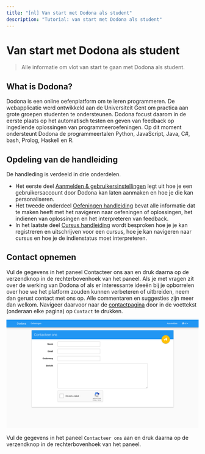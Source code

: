 ```yaml
---
title: "[nl] Van start met Dodona als student"
description: "Tutorial: van start met Dodona als student"
---
```


# Van start met Dodona als student
> Alle informatie om vlot van start te gaan met Dodona als student.

## What is Dodona?

Dodona is een online oefenplatform om te leren programmeren. De webapplicatie werd ontwikkeld aan de Universiteit Gent om practica aan grote groepen studenten te ondersteunen. Dodona focust daarom in de eerste plaats op het automatisch testen en geven van feedback op ingediende oplossingen van programmeeroefeningen. Op dit moment ondersteunt Dodona de programmeertalen Python, JavaScript, Java, C#, bash, Prolog, Haskell en R.

## Opdeling van de handleiding

De handleding is verdeeld in drie onderdelen.

* Het eerste deel [Aanmelden & gebruikersinstellingen](./login-and-settings/) legt uit hoe je een gebruikersaccount door Dodona kan laten aanmaken en hoe je die kan personaliseren.
* Het tweede onderdeel [Oefeningen handleiding](./exercises/) bevat alle informatie dat te maken heeft met het navigeren naar oefeningen of oplossingen, het indienen van oplossingen en het interpreteren van feedback.
* In het laatste deel [Cursus handleiding](./courses/) wordt besproken hoe je je kan registreren en uitschrijven voor een cursus, hoe je kan navigeren naar cursus en hoe je de indienstatus moet interpreteren.

## Contact opnemen

Vul de gegevens in het paneel <span class="guilabel">Contacteer ons</span> aan en druk daarna op de verzendknop in de rechterbovenhoek van het paneel.
Als je met vragen zit over de werking van Dodona of als er interessante ideeën bij je opborrelen over hoe we het platform zouden kunnen verbeteren of uitbreiden, neem dan gerust contact met ons op. Alle commentaren en suggesties zijn meer dan welkom. Navigeer daarvoor naar de [contactpagina](https://dodona.ugent.be/nl/contact/) door in de voettekst (onderaan elke pagina) op `Contact` te drukken.

![image](./contact.nl.png)

Vul de gegevens in het paneel `Contacteer ons` aan en druk daarna op de verzendknop in de rechterbovenhoek van het paneel.




<!-- ---
    title: Starting with Dodona as a student
    description: "Tutorial: starting with Dodona as a student"
    ---

    # Dodona for students

    As a student, you can [register]() for one or more courses. Every course has [exercises]() that are grouped in [series](). For each [exercise]() an arbitrary amount of [solutions]() can be [submitted](). These submissions will automatically be judged and annotated with [feedback](). All the actions mentioned require you to have an [account]() and that you are [logged in]() on Dodona.

    ## Get in touch

    If you have any questions about the way Dodona works or any interesting ideas that you want to share about the extension or enhancement of the platform, don't hesitate to contact us. Any comments and/or suggestions are more than welcome. Contacting us can be done by navigating to the **contact page** by clicking on the `Contact` button in the **footer** (at the bottom of every page).

    ![image](./contact.en.png)

    Fill the information in the panel `Get in touch` and when you are ready press on the send button in the upper right corner of the panel.
-->